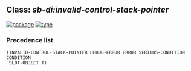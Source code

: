 ## Class: ***sb-di:invalid-control-stack-pointer***
[![package](https://img.shields.io/badge/Package-SB--DI-5f9ea0.svg?style=social&colorA=999999)](../) [![type](https://img.shields.io/badge/Type-Class-5f9ea0.svg?style=social&colorA=999999)](../#class) 
### Precedence list
```
(INVALID-CONTROL-STACK-POINTER DEBUG-ERROR ERROR SERIOUS-CONDITION CONDITION
 SLOT-OBJECT T)
```
